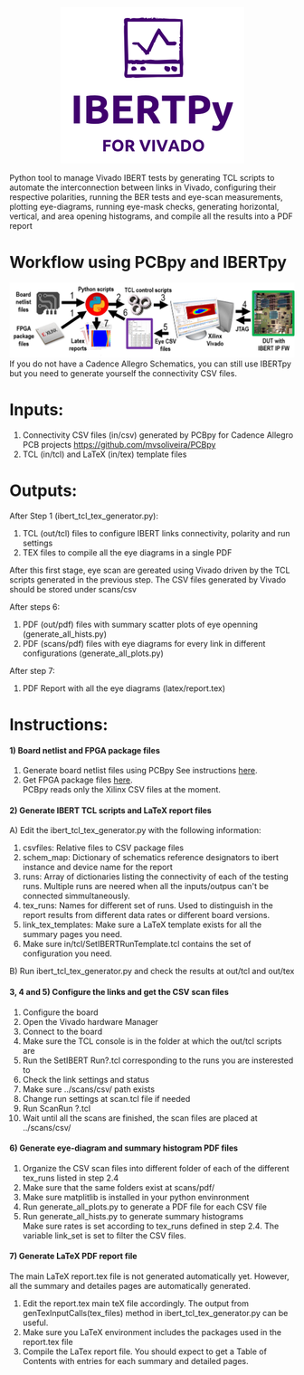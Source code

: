 <p align="center">
<img src="docs/logo.png">  
</p>  
Python tool to manage Vivado IBERT tests by generating TCL scripts to automate the interconnection between links in Vivado, configuring their respective polarities, running the BER tests and eye-scan measurements, plotting eye-diagrams, running eye-mask checks, generating horizontal, vertical, and area opening histograms, and compile all the results into a PDF report

# Workflow using PCBpy and IBERTpy
![Alt text](docs/workflow.png?raw=true "Workflow")
If you do not have a Cadence Allegro Schematics, you can still use IBERTpy but you need to generate yourself the connectivity CSV files.

# Inputs:
1) Connectivity CSV files (in/csv) generated by PCBpy for Cadence Allegro PCB projects https://github.com/mvsoliveira/PCBpy
2) TCL (in/tcl) and LaTeX (in/tex) template files

# Outputs:

After Step 1 (ibert_tcl_tex_generator.py):
1) TCL (out/tcl) files to configure IBERT links connectivity, polarity and run settings
2) TEX files to compile all the eye diagrams in a single PDF

After this first stage, eye scan are gereated using Vivado driven by the TCL scripts generated in the previous step.
The CSV files generated by Vivado should be stored under scans/csv

After steps 6:
1) PDF (out/pdf) files with summary scatter plots of eye openning (generate_all_hists.py)
2) PDF (scans/pdf) files with eye diagrams for every link in different configurations (generate_all_plots.py)

After step 7:
1) PDF Report with all the eye diagrams (latex/report.tex)

# Instructions:
#### 1) Board netlist and FPGA package files

1) Generate board netlist files using PCBpy 
See instructions <a href="https://github.com/mvsoliveira/PCBpy/blob/master/docs/GeneratingCadenceInputFiles.pdf">here</a>.
2) Get FPGA package files <a href="https://www.xilinx.com/support/package-pinout-files.html">here</a>.<br>
PCBpy reads only the Xilinx CSV files at the moment. 
  
#### 2) Generate IBERT TCL scripts and LaTeX report files

A) Edit the ibert_tcl_tex_generator.py with the following information:

1) csvfiles: Relative files to CSV package files
2) schem_map: Dictionary of schematics reference designators to ibert instance and device name for the report
3) runs: Array of dictionaries listing the connectivity of each of the testing runs. Multiple runs are neered when all the inputs/outpus can't be connected simmultaneously. 
4) tex_runs: Names for different set of runs. Used to distinguish in the report results from different data rates or different board versions. 
5) link_tex_templates: Make sure a LaTeX template exists for all the summary pages you need. 
6) Make sure in/tcl/SetIBERTRunTemplate.tcl contains the set of configuration you need. 

B) Run ibert_tcl_tex_generator.py and check the results at out/tcl and out/tex

#### 3, 4 and 5) Configure the links and get the CSV scan files

1) Configure the board
2) Open the Vivado hardware Manager
3) Connect to the board
4) Make sure the TCL console is in the folder at which the out/tcl scripts are
5) Run the SetIBERT Run?.tcl corresponding to the runs you are insterested to
6) Check the link settings and status
7) Make sure ../scans/csv/ path exists
8) Change run settings at scan.tcl file if needed
9) Run ScanRun ?.tcl
10) Wait until all the scans are finished, the scan files are placed at ../scans/csv/

#### 6) Generate eye-diagram and summary histogram PDF files

1) Organize the CSV scan files into different folder of each of the different tex_runs listed in step 2.4
2) Make sure that the same folders exist at scans/pdf/
3) Make sure matplitlib is installed in your python envinronment 
4) Run generate_all_plots.py to generate a PDF file for each CSV file
5) Run generate_all_hists.py to generate summary histograms<br>
Make sure rates is set according to tex_runs defined in step 2.4. The variable link_set is set to filter the CSV files.

#### 7) Generate LaTeX PDF report file

The main LaTeX report.tex file is not generated automatically yet. However, all the summary and detailes pages are automatically generated. 

1) Edit the report.tex main teX file accordingly. The output from genTexInputCalls(tex_files) method in ibert_tcl_tex_generator.py can be useful. 
2) Make sure you LaTeX environment includes the packages used in the report.tex file 
3) Compile the LaTex report file. You should expect to get a Table of Contents with entries for each summary and detailed pages. 









